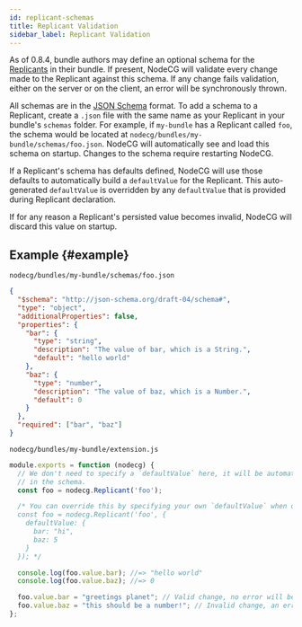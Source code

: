 ```yaml
---
id: replicant-schemas
title: Replicant Validation
sidebar_label: Replicant Validation
---
```


As of 0.8.4, bundle authors may define an optional schema for the [Replicants](/docs/classes/replicant) in their bundle.
If present, NodeCG will validate every change made to the Replicant against this schema.
If any change fails validation, either on the server or on the client, an error will be synchronously thrown.

All schemas are in the [JSON Schema](http://json-schema.org/) format. To add a schema to a Replicant,
create a `.json` file with the same name as your Replicant in your bundle's `schemas` folder. For example,
if `my-bundle` has a Replicant called `foo`, the schema would be located at `nodecg/bundles/my-bundle/schemas/foo.json`.
NodeCG will automatically see and load this schema on startup. Changes to the schema require restarting NodeCG.

If a Replicant's schema has defaults defined, NodeCG will use those defaults to automatically build a `defaultValue`
for the Replicant. This auto-generated `defaultValue` is overridden by any `defaultValue` that is provided during Replicant
declaration.

If for any reason a Replicant's persisted value becomes invalid, NodeCG will discard this value on startup.

## Example {#example}

`nodecg/bundles/my-bundle/schemas/foo.json`

```json
{
  "$schema": "http://json-schema.org/draft-04/schema#",
  "type": "object",
  "additionalProperties": false,
  "properties": {
    "bar": {
      "type": "string",
      "description": "The value of bar, which is a String.",
      "default": "hello world"
    },
    "baz": {
      "type": "number",
      "description": "The value of baz, which is a Number.",
      "default": 0
    }
  },
  "required": ["bar", "baz"]
}
```

`nodecg/bundles/my-bundle/extension.js`

```js
module.exports = function (nodecg) {
  // We don't need to specify a `defaultValue` here, it will be automatically generated from the defaults
  // in the schema.
  const foo = nodecg.Replicant('foo');

  /* You can override this by specifying your own `defaultValue` when declaring the Replicant.
  const foo = nodecg.Replicant('foo', {
    defaultValue: {
      bar: "hi",
      baz: 5
    }
  }); */

  console.log(foo.value.bar); //=> "hello world"
  console.log(foo.value.baz); //=> 0

  foo.value.bar = "greetings planet"; // Valid change, no error will be thrown.
  foo.value.baz = "this should be a number!"; // Invalid change, an error will be thrown.
};
```
